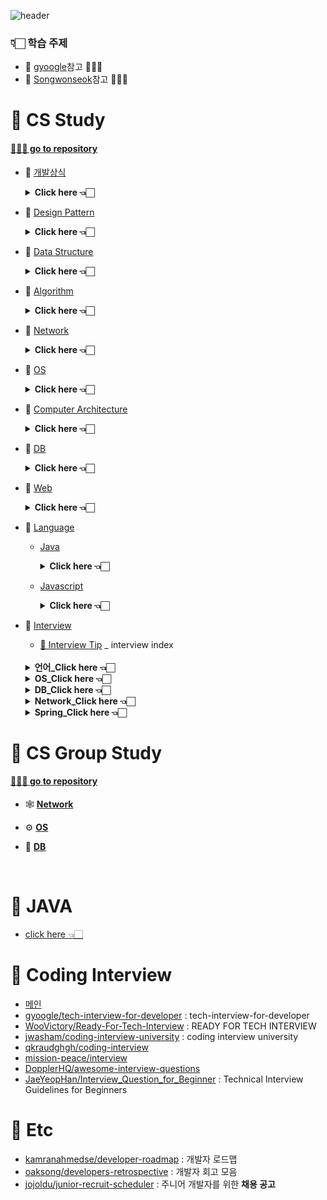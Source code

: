 ![header](https://capsule-render.vercel.app/api?type=Cylinder&color=auto&height=200&section=header&text=CS%20and%20Interview&fontSize=90)

### 👇🏻 학습 주제

- 📍 [gyoogle](https://github.com/gyoogle/tech-interview-for-developer)참고 🙏🏻✨
- 📍 [Songwonseok](https://github.com/Songwonseok/CS-Study)참고 🙏🏻✨

# 🦋 CS Study

#### [🧝🏻‍♀️ go to repository](https://github.com/SoobinJung1013/cs-study/blob/main/cs_study/README.md)

- 🌱 [개발상식](https://github.com/gyoogle/tech-interview-for-developer#software-engineering)

    <details markdown="1">
    <summary><strong> Click here 👈🏻 </strong></summary>

  | num |               주제               |                                    공부기록                                     |
  | :-: | :------------------------------: | :-----------------------------------------------------------------------------: |
  |  1  | 클린코드 & 리팩토링 & 시큐어코딩 | [🟢](https://github.com/SoobinJung1013/cs-study/tree/main/cs_study/commonSense) |
  |  2  |        애자일(Agile) 정리        |                                       🟢                                        |
  |  3  |   TDD(Test Driven Development)   |                                       🟢                                        |
  |  4  |       객체 지향 프로그래밍       |                                       🟢                                        |
  |  5  |        함수형 프로그래밍         |                                       🟢                                        |
  |  6  |         데브옵스(DevOps)         |                                       🟢                                        |
  |  7  |     서드 파티(3rd party)란?      |                                       🟢                                        |
  |  8  |  MSA (마이크로 서비스 아키텍쳐)  |                                       🟢                                        |
  |  9  |     Git 과 GitHub 에 대해서      |                                       🔴                                        |
  | 10  |              정규식              |                                       🔴                                        |
  | 11  |             Generic              |                                       🔴                                        |
  | 12  |              final               |                                       🔴                                        |

  ***

    </details>

- 🌱 [Design Pattern](https://github.com/gyoogle/tech-interview-for-developer#-design-pattern)

    <details markdown="1">
    <summary><strong> Click here 👈🏻  </strong></summary>

  | num |           주제            |                                     공부기록                                      |
  | :-: | :-----------------------: | :-------------------------------------------------------------------------------: |
  |  1  | 디자인패턴 개요(Overview) | [🟢](https://github.com/SoobinJung1013/cs-study/tree/main/cs_study/designPattern) |
  |  2  |        어댑터 패턴        |                                        🟢                                         |
  |  3  |        싱글톤 패턴        |                                        🟢                                         |
  |  4  |    탬플릿 메소드 패턴     |                                        🟢                                         |
  |  5  |    팩토리 메소드 패턴     |                                        🟢                                         |
  |  6  |        옵저버 패턴        |                                        🟢                                         |
  |  7  |      스트레티지 패턴      |                                        🔴                                         |
  |  8  |       컴포지트 패턴       |                                        🔴                                         |
  |  9  |           SOLID           |                                        🟢                                         |

  ***

    </details>

- 🌱 [Data Structure](https://github.com/gyoogle/tech-interview-for-developer#data-structure)

    <details markdown="1">
    <summary><strong> Click here 👈🏻  </strong></summary>

  | num |               주제               |                                     공부기록                                      |
  | :-: | :------------------------------: | :-------------------------------------------------------------------------------: |
  |  1  |  Array & ArrayList & LinkedList  | [🔴](https://github.com/SoobinJung1013/cs-study/tree/main/cs_study/dataStructure) |
  |  2  |     스택(Stack) & 큐(Queue)      |                                        🟢                                         |
  |  3  |             힙(Heap)             |                                        🟢                                         |
  |  4  | 이진탐색트리(Binary Search Tree) |                                        🟢                                         |
  |  5  |            해시(Hash)            |                                        🟢                                         |
  |  6  |           트라이(Trie)           |                                        🔴                                         |
  |  7  |         B-Tree & B+Tree          |                                        🔴                                         |
  |  8  |               Tree               |                                        🔴                                         |
  |  9  |              Graph               |                                        🔴                                         |

  ***

    </details>

- 🌱 [Algorithm](https://github.com/gyoogle/tech-interview-for-developer#-algorithm)

    <details markdown="1">
    <summary><strong> Click here 👈🏻 </strong></summary>

  | num |               주제               |                                   공부기록                                    |
  | :-: | :------------------------------: | :---------------------------------------------------------------------------: |
  |  1  |      거품 정렬(Bubble Sort)      | [🟢](https://github.com/SoobinJung1013/cs-study/tree/main/cs_study/algorithm) |
  |  2  |    선택 정렬(Selection Sort)     |                                      🟢                                       |
  |  3  |    삽입 정렬(Insertion Sort)     |                                      🟢                                       |
  |  4  |       퀵 정렬(Quick Sort)        |                                      🟢                                       |
  |  5  |      합병 정렬(Merge Sort)       |                                      🟢                                       |
  |  6  |        힙 정렬(Heap Sort)        |                                      🟢                                       |
  |  7  |      기수 정렬(Radix Sort)       |                                      🔴                                       |
  |  8  |      계수 정렬(Count Sort)       |                                      🔴                                       |
  |  9  |       비트마스크(BitMask)        |                                      🔴                                       |
  | 10  |     이분 탐색(Binary Search)     |                                      🟢                                       |
  | 11  |          세그먼트 트리           |                                      🔴                                       |
  | 12  |            해시(Hash)            |                                      🟢                                       |
  | 13  |            DFS & BFS             |                                      🟢                                       |
  | 14  |       최장 증가 수열(LIS)        |                                      🔴                                       |
  | 15  |       최소 공통 조상(LCA)        |                                      🔴                                       |
  | 16  | 동적 계획법(Dynamic Programming) |                                      🔴                                       |
  | 17  |            백트래킹?             |                                      🔴                                       |

  ***

    </details>

- 🌱 [Network](https://github.com/gyoogle/tech-interview-for-developer#network)
    <details markdown="1">
    <summary><strong> Click here 👈🏻  </strong></summary>

  | num |                       주제                       |                                  공부기록                                   |
  | :-: | :----------------------------------------------: | :-------------------------------------------------------------------------: |
  |  1  |                    OSI 7 계층                    | [🟢](https://github.com/SoobinJung1013/cs-study/tree/main/cs_study/network) |
  |  2  |      TCP 3 way handshake & 4 way handshake       |                                     🟢                                      |
  |  3  |            TCP/IP 흐름제어 & 혼잡제어            |                                     🟢                                      |
  |  4  |                     TCPvsUDP                     |                                     🟢                                      |
  |  5  |                 대칭키 & 공개키                  |                                     🟢                                      |
  |  6  |                   HTTP & HTTPS                   |                                     🟢                                      |
  |  7  |           로드 밸런싱(Load Balancing)            |                                     🔴                                      |
  |  8  |           Blocking & Non-Blocking I/O            |                                     🔴                                      |
  |  9  | Blocking,Non-blocking & Synchronous,Asynchronous |                                     🔴                                      |

  ***

    </details>

- 🌱 [OS](https://github.com/gyoogle/tech-interview-for-developer#operating-system)

    <details markdown="1">
    <summary><strong> Click here 👈🏻 </strong></summary>

  | num |                주제                 |                                공부기록                                |
  | :-: | :---------------------------------: | :--------------------------------------------------------------------: |
  |  1  |             운영체제란?             | [🟢](https://github.com/SoobinJung1013/cs-study/tree/main/cs_study/os) |
  |  2  |         프로세스 vs 스레드          |                                   🟢                                   |
  |  3  |         프로세스 주소 공간          |                                   🟢                                   |
  |  4  |         인터럽트(Interrupt)         |                                   🟢                                   |
  |  5  |       시스템 콜(System Call)        |                                   🔴                                   |
  |  6  |       PCB와 Context Switching       |                                   🔴                                   |
  |  7  |  IPC(Inter Process Communication)   |                                   🟢                                   |
  |  8  |            CPU 스케줄링             |                                   🔴                                   |
  |  9  |          데드락(DeadLock)           |                                   🔴                                   |
  | 10  |           Race Condition            |                                   🔴                                   |
  | 11  | 세마포어(Semaphore) & 뮤텍스(Mutex) |                                   🔴                                   |
  | 12  |        페이징 & 세그먼테이션        |                                   🔴                                   |
  | 13  |        페이지 교체 알고리즘         |                                   🔴                                   |
  | 14  |           메모리(Memory)            |                                   🔴                                   |
  | 15  |             파일 시스템             |                                   🔴                                   |

  ***

    </details>

- 🌱 [Computer Architecture](https://github.com/gyoogle/tech-interview-for-developer#computer-architecture)
    <details markdown="1">
    <summary><strong> Click here 👈🏻</strong></summary>

  | num |            주제             |                                   공부기록                                   |
  | :-: | :-------------------------: | :--------------------------------------------------------------------------: |
  |  1  |      컴퓨터 구조 기초       | [🔴](https://github.com/SoobinJung1013/cs-study/tree/main/cs_study/database) |
  |  2  |        컴퓨터의 구성        |                                      🔴                                      |
  |  3  | 중앙처리장치(CPU) 작동 원리 |                                      🔴                                      |
  |  4  |         캐시 메모리         |                                      🔴                                      |
  |  5  |  고정 소수점 & 부동 소수점  |                                      🔴                                      |
  |  6  |   패리티 비트 & 해밍 코드   |                                      🔴                                      |

  ***

    </details>

- 🌱 [DB](https://github.com/gyoogle/tech-interview-for-developer#database)

    <details markdown="1">
    <summary><strong> Click here 👈🏻</strong></summary>

  | num |                      주제                       |                                   공부기록                                   |
  | :-: | :---------------------------------------------: | :--------------------------------------------------------------------------: |
  |  1  |                  키(Key) 정리                   | [🟢](https://github.com/SoobinJung1013/cs-study/tree/main/cs_study/database) |
  |  2  |                   SQL - JOIN                    |                                      🟢                                      |
  |  3  |                  SQL Injection                  |                                      🔴                                      |
  |  4  |                  SQL vs NoSQL                   |                                      🔴                                      |
  |  5  |                  이상(Anomaly)                  |                                      🟢                                      |
  |  6  |                     정규화                      |                                      🔴                                      |
  |  7  |                  인덱스(INDEX)                  |                                      🟢                                      |
  |  8  |              트랜잭션(Transaction)              |                                      🟢                                      |
  |  9  | 트랜잭션 격리 수준(Transaction Isolation Level) |                                      🟢                                      |
  | 10  |                  레디스(Redis)                  |                                                                              |

  ***

    </details>

- 🌱 [Web](https://github.com/gyoogle/tech-interview-for-developer#-web)

    <details markdown="1">
    <summary><strong> Click here 👈🏻  </strong></summary>

  | num |                      주제                      |                                공부기록                                 |
  | :-: | :--------------------------------------------: | :---------------------------------------------------------------------: |
  |  1  |                  HTTP Method                   | [🟢](https://github.com/SoobinJung1013/cs-study/tree/main/cs_study/web) |
  |  2  |                RESTFul API 란?                 |                                   🟢                                    |
  |  3  |              브라우저의 작동 원리              |                                   🟢                                    |
  |  4  |           DOM(Document Object Model)           |                                   🟢                                    |
  |  5  |          Event Bubbling and Capturing          |                                   🔴                                    |
  |  6  |                Event delegation                |                                   🔴                                    |
  |  7  |             CSS Selector 우선순위              |                                   🔴                                    |
  |  8  |                 Reflow&Repaint                 |                                   🔴                                    |
  |  9  |                      CORS                      |                                   🔴                                    |
  | 10  |                크로스 브라우징                 |                                   🔴                                    |
  | 11  |                 웹 성능 최적화                 |                                   🔴                                    |
  | 12  | 서버 사이드 렌더링 vs 클라이언트 사이드 렌더링 |                                   🔴                                    |
  | 13  |                CSS Methodology                 |                                   🔴                                    |
  | 14  |           Normalize.css vs Reset.css           |                                   🔴                                    |
  | 15  |                  웹 컴포넌트                   |                                   🔴                                    |
  | 16  |          쿠키(Cookie) & 세션(Session)          |                                   🟢                                    |
  | 17  |             웹 서버와 WAS의 차이점             |                                   🟢                                    |
  | 18  |                     OAuth                      |                                   🟢                                    |
  | 19  |              JWT(JSON Web Token)               |                                   🟢                                    |
  | 20  |         Authentication & Authorization         |                                   🟢                                    |
  | 21  |                   로그 레벨                    |                                   🟢                                    |
  | 22  |                    UI와 UX                     |                                   🟢                                    |
  | 23  |                     Vue.js                     |                                   🔴                                    |
  | 24  |                     React                      |                                   🔴                                    |
  | 25  |               Vue.js vs React.js               |                                   🔴                                    |
  | 26  |      네이티브 앱 & 웹 앱 & 하이브리드 앱       |                                   🔴                                    |
  | 27  |            PWA(Progressive Web App)            |                                   🔴                                    |

    </details>

- 🌱 [Language](https://github.com/gyoogle/tech-interview-for-developer#-language)

  - [Java](https://github.com/SoobinJung1013/cs-study/tree/main/cs_study/language)

    <details markdown="1">
    <summary><strong> Click here 👈🏻 </strong></summary>

    | num |                 주제                  | 공부기록 |
    | :-: | :-----------------------------------: | :------: |
    |  1  |           Java 컴파일 과정            |    🔴    |
    |  2  | 자바 가상 머신(Java Virtual Machine)  |    🔴    |
    |  3  |          Garbage Collection           |    🔴    |
    |  4  |              Annotation               |    🔴    |
    |  5  |  Call by Value vs Call by Reference   |    🔴    |
    |  6  |   Primitive type vs Reference type    |    🔴    |
    |  7  | String & StringBuffer & StringBuilder |    🔴    |
    |  8  |       Overriding vs Overloading       |    🔴    |
    |  9  |              Thread 활용              |    🔴    |
    | 10  |    Casting(업캐스팅 & 다운캐스팅)     |    🔴    |
    | 11  |          Promotion & Casting          |    🔴    |
    | 12  |        고유 락(Intrinsic Lock)        |    🔴    |
    | 13  |           Error & Exception           |    🔴    |
    | 14  |         java 8 & java 11 차이         |    🔴    |
    | 15  |            Access Modifier            |    🔴    |
    | 16  |             Wrapper class             |    🔴    |

    ***

    </details>

  - [Javascript](https://github.com/SoobinJung1013/cs-study/tree/main/cs_study/language)

    <details markdown="1">
    <summary><strong> Click here 👈🏻 </strong></summary>

    | num |       주제        | 공부기록 |
    | :-: | :---------------: | :------: |
    |  1  |   JS Event Loop   |    🔴    |
    |  2  |     Hoisting      |    🔴    |
    |  3  |     JS Scope      |    🔴    |
    |  4  |      Closure      |    🔴    |
    |  5  |       this        |    🔴    |
    |  6  |      Promise      |    🔴    |
    |  7  | ECMAScript6(=ES6) |    🔴    |

    ***

    </details>

- 🌱 [Interview](https://github.com/gyoogle/tech-interview-for-developer/blob/master/Interview/Interview%20List.md#%EC%96%B8%EC%96%B4)

  - [🍄 Interview Tip](https://github.com/SoobinJung1013/cs-study/blob/main/cs_study/README.md)
  _ interview index
  <br/>
    <details markdown="1">
    <summary><strong> 언어_Click here 👈🏻 </strong></summary>

  | num |                          주제                           | 공부기록 |
  | :-: | :-----------------------------------------------------: | :------: |
  |  1  |                   가비지 컬렉션이란 ?                   |    🟢    |
  |  2  |              Vector와 ArrayList의 차이는 ?              |    🟢    |
  |  3  |             Sting과 Stringbuffer의 차이는 ?             |    🟢    |
  |  4  |                   Serialization이란 ?                   |    🟢    |
  |  5  |                 Java의 메모리 영역은 ?                  |    🟢    |
  |  6  |             오버로딩과 오버라이딩 차이는 ?              |    🟢    |
  |  7  |            추상클래스와 인터페이스 차이는 ?             |    🟢    |
  |  8  |                      제네릭이란 ?                       |    🟢    |
  |  9  |                    접근 지정자 4가지                    |    🟢    |
  | 10  |           Call by Value vs Call by Reference            |    🟢    |
  | 11  |               배열과 연결리스트 차이는 ?                |    🔴    |
  | 12  |                        Hash란 ?                         |    🔴    |
  | 13  |                    Java 컴파일 과정                     |    🔴    |
  | 14  |                      C++ 실행과정                       |    🔴    |
  | 15  |     메모리, 성능을 개선하기 위해 생각나는 방법은 ?      |    🔴    |
  | 16  |               클래스와 구조체의 차이는 ?                |    🔴    |
  | 17  | 스레드는 어떤 방식으로 생성하나요 ? 장단점도 말해주세요 |    🔴    |
  | 18  |          포인터를 이해하기 쉽도록 설명해주세요          |    🔴    |

  ***

    </details>

    <details markdown="1">
    <summary><strong> OS_Click here 👈🏻 </strong></summary>

  | num |                              주제                               | 공부기록 |
  | :-: | :-------------------------------------------------------------: | :------: |
  |  1  |                     프로세스와 스레드 차이                      |    🟢    |
  |  2  | 멀티 프로세스로 처리 가능한 걸 굳이 멀티 스레드로 하는 이유는 ? |    🟢    |
  |  3  |         교착상태 (DeadLock)가 무엇이며, 4가지 조건은 ?          |    🟢    |
  |  4  |                    교착상태 해결 방법 4가지                     |    🟢    |
  |  5  |                    메모리 계층 (상 -하층 순)                    |    🟢    |
  |  6  |     메모리 할당 알고리즘 First fir, Next fit, Best fit 결과     |    🟢    |
  |  7  |          페이지 교체 알고리즘에 따른 페이지 폴트 방식           |    🟢    |
  |  8  |                  외부 단편화와 내부 단편화란 ?                  |    🟢    |
  |  9  |                         가상 메모리란 ?                         |    🟢    |
  | 10  |                   페이징과 세그멘테이션이란 ?                   |    🟢    |
  | 11  |               뮤텍스, 세마포어가 뭔지, 차이점은 ?               |    🔴    |
  | 12  |                     Context Switching이란 ?                     |    🔴    |
  | 13  |         사용자 수준 스레드 vs 커널 수준 스레드 차이는 ?         |    🔴    |
  | 14  |                         가상메모리란 ?                          |    🔴    |
  | 15  |                  fork()와 vfork()의 차이점은 ?                  |    🔴    |
  | 16  |                       Race Condition이란?                       |    🔴    |
  | 17  |           리눅스에서 시스템 콜과 서브루틴의 차이는 ?            |    🔴    |

  ***

    </details>

    <details markdown="1">
    <summary><strong> DB_Click here 👈🏻 </strong></summary>

  | num |                               주제                                | 공부기록 |
  | :-: | :---------------------------------------------------------------: | :------: |
  |  1  |                  오라클 시퀀스 (Oracle sequence)                  |    🟢    |
  |  2  |                             DBMS란 ?                              |    🟢    |
  |  3  |                           DBMS 기능은 ?                           |    🟢    |
  |  4  |                            UML 이란 ?                             |    🟢    |
  |  5  |            DB에서 View는 무엇인가 ? 가상 테이블이란 ?             |    🟢    |
  |  6  |                            정규화란 ?                             |    🟢    |
  |  7  |                          이상현상이란 ?                           |    🟢    |
  |  8  | 데이터베이스를 설계할 때 가장 중요한 것이 무엇이라고 생각하나요 ? |    🟢    |
  |  9  |                     데이터베이스 무결성이란 ?                     |    🟢    |
  | 10  |                            트리거란 ?                             |    🟢    |
  | 11  |                     오라클과 MySQL의 차이는 ?                     |    🔴    |
  | 12  |                     Commit과 Rollback 이란 ?                      |    🔴    |
  | 13  |                      JDBC와 OCBC의 차이는 ?                       |    🔴    |
  | 14  |         데이터 베이스에서 인덱스 (색인)이란 무엇인가요 ?          |    🔴    |

  ***

    </details>

    <details markdown="1">
    <summary><strong> Network_Click here 👈🏻 </strong></summary>

  | num |                        주제                        | 공부기록 |
  | :-: | :------------------------------------------------: | :------: |
  |  1  |               OSI 7게층을 설명하시오               |    🟢    |
  |  2  | TCP/IP 프로토콜을 스택 4계층으로 짓고 설명하시오 . |    🟢    |
  |  3  |                      TCP란 ?                       |    🟢    |
  |  4  |              3-way handshaking이란 ?               |    🟢    |
  |  5  |                      UDP란 ?                       |    🟢    |
  |  6  |              HTTP와 HTTPS의 차이는 ?               |    🟢    |
  |  7  |               GET과 POST의 차이는 ?                |    🟢    |
  |  8  |                 IOCP를 설명하시오                  |    🟢    |
  |  9  |             라우터와 스위치의 차이는?              |    🟢    |

  ***

    </details>
    <details markdown="1">
    <summary><strong> Spring_Click here 👈🏻 </strong></summary>

  | num |               주제               | 공부기록 |
  | :-: | :------------------------------: | :------: |
  |  1  |        Dispatcher-Servlet        |    🟢    |
  |  2  |     DI(Dependency Injection |  🟢  |
  |  3  | AOP(Aspect Oriented Programming) |    🟢    |
  |  4  |             AOP 용어             |    🟢    |
  |  5  |            Annotation           | 🟢  |
  |  6  |           Spring JDBC            |    🟢    |
  |  7  |             MyBatis              |    🟢    |

  ***

    </details>

# 🦋 CS Group Study

#### [🧝🏻‍♀️ go to repository](https://github.com/SoobinJung1013/cs-study/tree/main/cs_group_study)

- 🕸 [**Network**](https://github.com/SoobinJung1013/cs-study/tree/main/cs_group_study/Network)

- ⚙️ [**OS**](https://github.com/SoobinJung1013/cs-study/tree/main/cs_group_study/OS)

- 🧳 [**DB**](https://github.com/SoobinJung1013/cs-study/tree/main/cs_group_study/DB)

<br/>

# 🦋 JAVA

- [click here 👈🏻](https://github.com/SoobinJung1013/cs-study/blob/main/Java/README.md)

# 🦋 Coding Interview

- [메인](https://github.com/Songwonseok/CS-Study)
- [gyoogle/tech-interview-for-developer](https://github.com/gyoogle/tech-interview-for-developer) : tech-interview-for-developer
- [WooVictory/Ready-For-Tech-Interview](https://github.com/WooVictory/Ready-For-Tech-Interview) : READY FOR TECH INTERVIEW
- [jwasham/coding-interview-university](https://github.com/jwasham/coding-interview-university) : coding interview university
- [qkraudghgh/coding-interview](https://github.com/qkraudghgh/coding-interview)
- [mission-peace/interview](https://github.com/mission-peace/interview)
- [DopplerHQ/awesome-interview-questions](https://github.com/DopplerHQ/awesome-interview-questions)
- [JaeYeopHan/Interview_Question_for_Beginner](https://github.com/JaeYeopHan/Interview_Question_for_Beginner) : Technical Interview Guidelines for Beginners

# 🦋 Etc

- [kamranahmedse/developer-roadmap](https://github.com/kamranahmedse/developer-roadmap) : 개발자 로드맵
- [oaksong/developers-retrospective](https://github.com/oaksong/developers-retrospective) : 개발자 회고 모음
- [jojoldu/junior-recruit-scheduler](https://github.com/jojoldu/junior-recruit-scheduler) : 주니어 개발자를 위한 **채용 공고**

<!-- ### 채용공고 \_ 심심할때 보삼

- [카카오 채용공고](https://careers.kakao.com/jobs) -->
